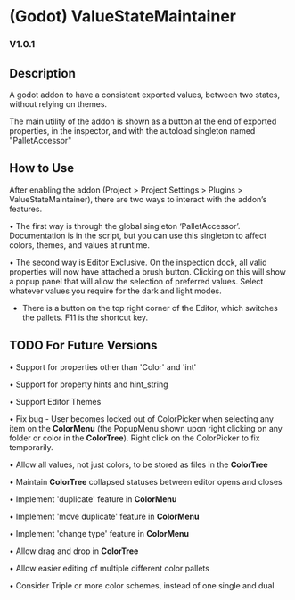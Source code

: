 # (Godot) ValueStateMaintainer
### V1.0.1

## Description
A godot addon to have a consistent exported values, between two states, without relying on themes.

The main utility of the addon is shown as a button at the end of exported properties, in the inspector, and with the autoload singleton named "PalletAccessor"

## How to Use
After enabling the addon (Project > Project Settings > Plugins > ValueStateMaintainer), there are two ways to interact with the addon’s features.

• The first way is through the global singleton ‘PalletAccessor’. Documentation is in the script, but you can use this singleton to affect colors, themes, and values at runtime.

• The second way is Editor Exclusive. On the inspection dock, all valid properties will now have attached a brush button. Clicking on this will show a popup panel that will allow the selection of preferred values. Select whatever values you require for the dark and light modes.
-	There is a button on the top right corner of the Editor, which switches the pallets. F11 is the shortcut key.

## TODO For Future Versions

• Support for properties other than 'Color' and 'int'

• Support for property hints and hint_string

• Support Editor Themes

• Fix bug - User becomes locked out of ColorPicker when selecting any item on the **ColorMenu** (the PopupMenu shown upon right clicking on any folder or color in the **ColorTree**). Right click on the ColorPicker to fix temporarily.

• Allow all values, not just colors, to be stored as files in the **ColorTree**

• Maintain **ColorTree** collapsed statuses between editor opens and closes

• Implement 'duplicate' feature in **ColorMenu**

• Implement 'move duplicate' feature in **ColorMenu**

• Implement 'change type' feature in **ColorMenu**

• Allow drag and drop in **ColorTree**

• Allow easier editing of multiple different color pallets

• Consider Triple or more color schemes, instead of one single and dual
